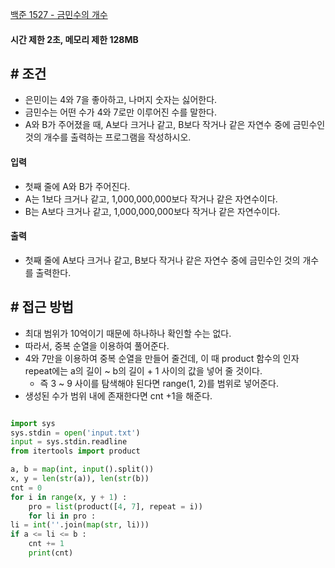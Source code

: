 
[백준 1527 - 금민수의 개수](https://www.acmicpc.net/problem/1527)

#### **시간 제한 2초, 메모리 제한 128MB**

## **# 조건**

- 은민이는 4와 7을 좋아하고, 나머지 숫자는 싫어한다.
- 금민수는 어떤 수가 4와 7로만 이루어진 수를 말한다.
- A와 B가 주어졌을 때, A보다 크거나 같고, B보다 작거나 같은 자연수 중에 금민수인 것의 개수를 출력하는 프로그램을 작성하시오.

#### **입력**
- 첫째 줄에 A와 B가 주어진다. 
- A는 1보다 크거나 같고, 1,000,000,000보다 작거나 같은 자연수이다. 
- B는 A보다 크거나 같고, 1,000,000,000보다 작거나 같은 자연수이다.

#### **출력**
- 첫째 줄에 A보다 크거나 같고, B보다 작거나 같은 자연수 중에 금민수인 것의 개수를 출력한다.

## **# 접근 방법**

- 최대 범위가 10억이기 때문에 하나하나 확인할 수는 없다.
- 따라서, 중복 순열을 이용하여 풀어준다.
- 4와 7만을 이용하여 중복 순열을 만들어 줄건데, 이 때 product 함수의 인자 repeat에는 a의 길이 ~ b의 길이 + 1 사이의 값을 넣어 줄 것이다.
	- 즉 3 ~ 9 사이를 탐색해야 된다면 range(1, 2)를 범위로 넣어준다.
- 생성된 수가 범위 내에 존재한다면 cnt +1을 해준다.

```python

import sys
sys.stdin = open('input.txt')
input = sys.stdin.readline
from itertools import product

a, b = map(int, input().split())
x, y = len(str(a)), len(str(b))
cnt = 0
for i in range(x, y + 1) :
    pro = list(product([4, 7], repeat = i))
    for li in pro :
li = int(''.join(map(str, li)))
if a <= li <= b :
    cnt += 1
    print(cnt)

```